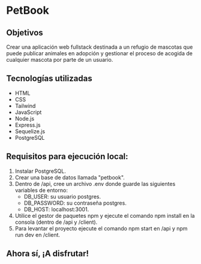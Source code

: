 # PetBook

## Objetivos 

Crear una aplicación web fullstack destinada a un refugio de mascotas que puede publicar animales en adopción y gestionar el proceso de acogida de cualquier mascota por parte de un usuario.

## Tecnologías utilizadas

- HTML
- CSS
- Tailwind
- JavaScript
- Node.js
- Express.js
- Sequelize.js
- PostgreSQL

## Requisitos para ejecución local:

1. Instalar PostgreSQL.
2. Crear una base de datos llamada "petbook".
3. Dentro de /api, cree un archivo .env donde guarde las siguientes variables de entorno:
    - DB_USER: su usuario postgres.
    - DB_PASSWORD: su contraseña postgres.
    - DB_HOST: localhost:3001.
4. Utilice el gestor de paquetes npm y ejecute el comando npm install en la consola (dentro de /api y /client).
5. Para levantar el proyecto ejecute el comando npm start en /api y npm run dev en /client.

## Ahora sí, ¡A disfrutar!
